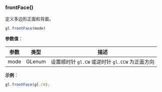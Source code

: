 ### frontFace()

定义多边形正面和背面。

```js
gl.frontFace(mode)
```

**参数值**：

|参数|类型|描述|
|-|-|-|
|mode|GLenum|设置顺时针 `gl.CW` 或逆时针 `gl.CCW` 为正面方向|

**示例**：

```js
gl.frontFace(gl.CW);
```
